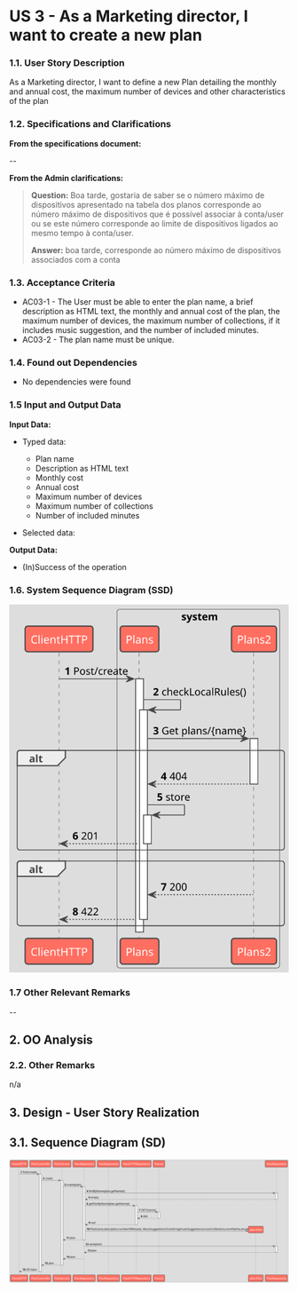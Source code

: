 # US 3 - As a Marketing director, I want to create a new plan

### 1.1. User Story Description

As a Marketing director, I want to define a new Plan detailing the monthly and annual cost, the maximum number of devices and other characteristics of the plan
### 1.2. Specifications and Clarifications

**From the specifications document:**

--

**From the Admin clarifications:**

> **Question:**
>Boa tarde, gostaria de saber se o número máximo de dispositivos apresentado na tabela dos planos corresponde ao número máximo de dispositivos que é possível associar à conta/user ou se este número corresponde ao limite de dispositivos ligados ao mesmo tempo à conta/user.
>
> **Answer:**
> boa tarde,
> corresponde ao número máximo de dispositivos associados com a conta

### 1.3. Acceptance Criteria

* AC03-1 - The User must be able to enter the plan name, a brief description as HTML text, the monthly and annual cost of the plan, the maximum number of devices, the maximum number of collections, if it includes music suggestion, and the number of included minutes.
* AC03-2 - The plan name must be unique.

### 1.4. Found out Dependencies

* No dependencies were found

### 1.5 Input and Output Data

**Input Data:**

* Typed data:

  * Plan name
  * Description as HTML text
  * Monthly cost
  * Annual cost
  * Maximum number of devices
  * Maximum number of collections
  * Number of included minutes


* Selected data:

**Output Data:**

* (In)Success of the operation

### 1.6. System Sequence Diagram (SSD)

![UC10-SSD](UC10-SSD.svg)

### 1.7 Other Relevant Remarks

--

## 2. OO Analysis

### 2.2. Other Remarks

n/a

## 3. Design - User Story Realization

## 3.1. Sequence Diagram (SD)

![UC10-SD](UC10-SD.svg)


